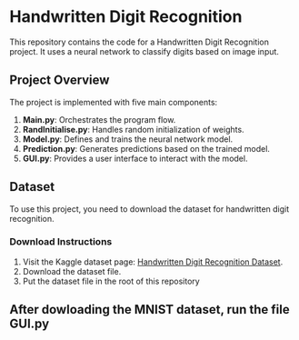 # Handwritten Digit Recognition  

This repository contains the code for a Handwritten Digit Recognition project. It uses a neural network to classify digits based on image input.  

## Project Overview  

The project is implemented with five main components:  
1. **Main.py**: Orchestrates the program flow.  
2. **RandInitialise.py**: Handles random initialization of weights.  
3. **Model.py**: Defines and trains the neural network model.  
4. **Prediction.py**: Generates predictions based on the trained model.  
5. **GUI.py**: Provides a user interface to interact with the model.  

## Dataset  

To use this project, you need to download the dataset for handwritten digit recognition.  

### Download Instructions  
1. Visit the Kaggle dataset page: [Handwritten Digit Recognition Dataset](https://www.kaggle.com/datasets/subho117/handwritten-digit-recognition-using-neural-network).  
2. Download the dataset file.  
3. Put the dataset file in the root of this repository

## After dowloading the MNIST dataset, run the file GUI.py  
